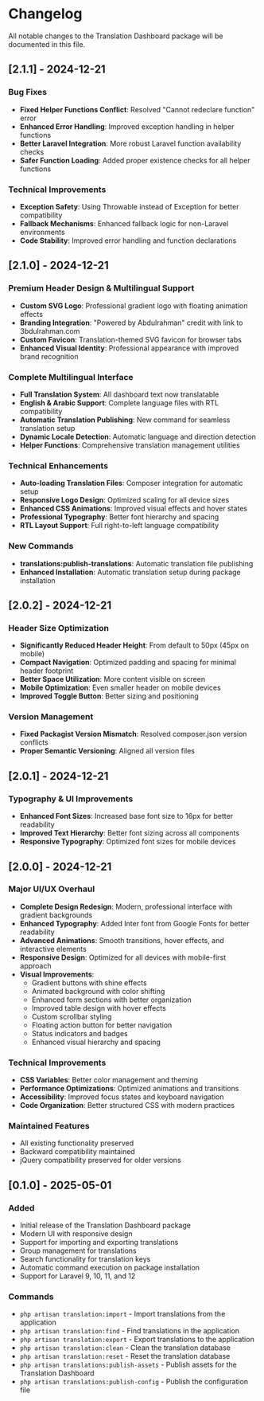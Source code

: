 # Changelog

All notable changes to the Translation Dashboard package will be documented in this file.

## [2.1.1] - 2024-12-21

### Bug Fixes
- **Fixed Helper Functions Conflict**: Resolved "Cannot redeclare function" error
- **Enhanced Error Handling**: Improved exception handling in helper functions
- **Better Laravel Integration**: More robust Laravel function availability checks
- **Safer Function Loading**: Added proper existence checks for all helper functions

### Technical Improvements
- **Exception Safety**: Using Throwable instead of Exception for better compatibility
- **Fallback Mechanisms**: Enhanced fallback logic for non-Laravel environments
- **Code Stability**: Improved error handling and function declarations

## [2.1.0] - 2024-12-21

### Premium Header Design & Multilingual Support
- **Custom SVG Logo**: Professional gradient logo with floating animation effects
- **Branding Integration**: "Powered by Abdulrahman" credit with link to 3bdulrahman.com
- **Custom Favicon**: Translation-themed SVG favicon for browser tabs
- **Enhanced Visual Identity**: Professional appearance with improved brand recognition

### Complete Multilingual Interface
- **Full Translation System**: All dashboard text now translatable
- **English & Arabic Support**: Complete language files with RTL compatibility
- **Automatic Translation Publishing**: New command for seamless translation setup
- **Dynamic Locale Detection**: Automatic language and direction detection
- **Helper Functions**: Comprehensive translation management utilities

### Technical Enhancements
- **Auto-loading Translation Files**: Composer integration for automatic setup
- **Responsive Logo Design**: Optimized scaling for all device sizes
- **Enhanced CSS Animations**: Improved visual effects and hover states
- **Professional Typography**: Better font hierarchy and spacing
- **RTL Layout Support**: Full right-to-left language compatibility

### New Commands
- **translations:publish-translations**: Automatic translation file publishing
- **Enhanced Installation**: Automatic translation setup during package installation

## [2.0.2] - 2024-12-21

### Header Size Optimization
- **Significantly Reduced Header Height**: From default to 50px (45px on mobile)
- **Compact Navigation**: Optimized padding and spacing for minimal header footprint
- **Better Space Utilization**: More content visible on screen
- **Mobile Optimization**: Even smaller header on mobile devices
- **Improved Toggle Button**: Better sizing and positioning

### Version Management
- **Fixed Packagist Version Mismatch**: Resolved composer.json version conflicts
- **Proper Semantic Versioning**: Aligned all version files

## [2.0.1] - 2024-12-21

### Typography & UI Improvements
- **Enhanced Font Sizes**: Increased base font size to 16px for better readability
- **Improved Text Hierarchy**: Better font sizing across all components
- **Responsive Typography**: Optimized font sizes for mobile devices

## [2.0.0] - 2024-12-21

### Major UI/UX Overhaul
- **Complete Design Redesign**: Modern, professional interface with gradient backgrounds
- **Enhanced Typography**: Added Inter font from Google Fonts for better readability
- **Advanced Animations**: Smooth transitions, hover effects, and interactive elements
- **Responsive Design**: Optimized for all devices with mobile-first approach
- **Visual Improvements**:
  - Gradient buttons with shine effects
  - Animated background with color shifting
  - Enhanced form sections with better organization
  - Improved table design with hover effects
  - Custom scrollbar styling
  - Floating action button for better navigation
  - Status indicators and badges
  - Enhanced visual hierarchy and spacing

### Technical Improvements
- **CSS Variables**: Better color management and theming
- **Performance Optimizations**: Optimized animations and transitions
- **Accessibility**: Improved focus states and keyboard navigation
- **Code Organization**: Better structured CSS with modern practices

### Maintained Features
- All existing functionality preserved
- Backward compatibility maintained
- jQuery compatibility preserved for older versions

## [0.1.0] - 2025-05-01

### Added
- Initial release of the Translation Dashboard package
- Modern UI with responsive design
- Support for importing and exporting translations
- Group management for translations
- Search functionality for translation keys
- Automatic command execution on package installation
- Support for Laravel 9, 10, 11, and 12

### Commands
- `php artisan translation:import` - Import translations from the application
- `php artisan translation:find` - Find translations in the application
- `php artisan translation:export` - Export translations to the application
- `php artisan translation:clean` - Clean the translation database
- `php artisan translation:reset` - Reset the translation database
- `php artisan translations:publish-assets` - Publish assets for the Translation Dashboard
- `php artisan translations:publish-config` - Publish the configuration file
